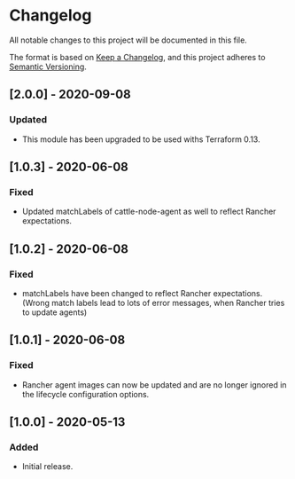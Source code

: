 # Changelog

All notable changes to this project will be documented in this file.

The format is based on [Keep a Changelog](https://keepachangelog.com/en/1.0.0/),
and this project adheres to [Semantic Versioning](https://semver.org/spec/v2.0.0.html).

## [2.0.0]  - 2020-09-08

### Updated

- This module has been upgraded to be used withs Terraform 0.13.

## [1.0.3] - 2020-06-08

### Fixed

- Updated matchLabels of cattle-node-agent as well to reflect Rancher
  expectations.

## [1.0.2] - 2020-06-08

### Fixed

- matchLabels have been changed to reflect Rancher expectations.
  (Wrong match labels lead to lots of error messages, when Rancher tries to
   update agents)

## [1.0.1] - 2020-06-08

### Fixed

- Rancher agent images can now be updated and are no longer
  ignored in the lifecycle configuration options.

## [1.0.0] - 2020-05-13

### Added

- Initial release.
